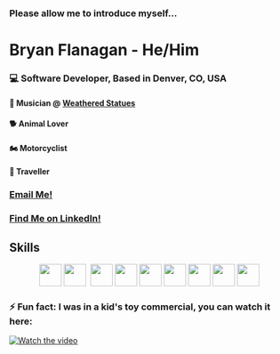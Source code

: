 ### Please allow me to introduce myself...
<h1> Bryan Flanagan - He/Him </h1>

### **:computer: Software Developer, Based in Denver, CO, USA**
#### :musical_note: Musician @ [Weathered Statues](https://weatheredstatues1.bandcamp.com/)
#### :dog2: Animal Lover
#### :motorcycle: Motorcyclist  
#### :flight_departure: Traveller 

### [Email Me!](mailto:bryan.d.flanagan@gmail.com)

### [Find Me on LinkedIn!](https://linkedin.com/in/bryanflanagan138)

## Skills 
<p align="center">
<img height="40"src="https://img.shields.io/badge/Ruby-CC342D?style=for-the-badge&logo=ruby&logoColor=white"> 
<img height="40"src="https://img.shields.io/badge/Ruby_on_Rails-CC0000?style=for-the-badge&logo=ruby-on-rails&logoColor=white">
<img height="40height="60"src="https://img.shields.io/badge/json-5E5C5C?style=for-the-badge&logo=json&logoColor=white">
<img height="40"src="https://img.shields.io/badge/PostgreSQL-316192?style=for-the-badge&logo=postgresql&logoColor=white">
<img height="40"src="https://img.shields.io/badge/GitHub-100000?style=for-the-badge&logo=github&logoColor=white">
<img height="40"src="https://img.shields.io/badge/Postman-FF6C37?style=for-the-badge&logo=Postman&logoColor=white">
<img height="40"src="https://img.shields.io/badge/VSCode-0078D4?style=for-the-badge&logo=visual%20studio%20code&logoColor=white">
<img height="40"src="https://img.shields.io/badge/Markdown-000000?style=for-the-badge&logo=markdown&logoColor=white">
<img height="40"src="https://img.shields.io/badge/HTML-239120?style=for-the-badge&logo=html5&logoColor=white">
<img height="40"src="https://img.shields.io/badge/CSS-239120?&style=for-the-badge&logo=css3&logoColor=white">
</p>
                                                                                                  
### ⚡ Fun fact: I was in a kid's toy commercial, you can watch it here: 
[![Watch the video](https://img.youtube.com/vi/e32aD0tG-OM/maxresdefault.jpg)](https://youtu.be/e32aD0tG-OM)



<!--
**bflanagan138/bflanagan138** is a ✨ _special_ ✨ repository because its `README.md` (this file) appears on your GitHub profile.

Here are some ideas to get you started:

- 🔭 I’m currently working on ...
- 🌱 I’m currently learning ...
- 👯 I’m looking to collaborate on ...
- 🤔 I’m looking for help with ...
- 💬 Ask me about ...
- 📫 How to reach me: ...
- 😄 Pronouns: ...
- ⚡ Fun fact: ...
-->
